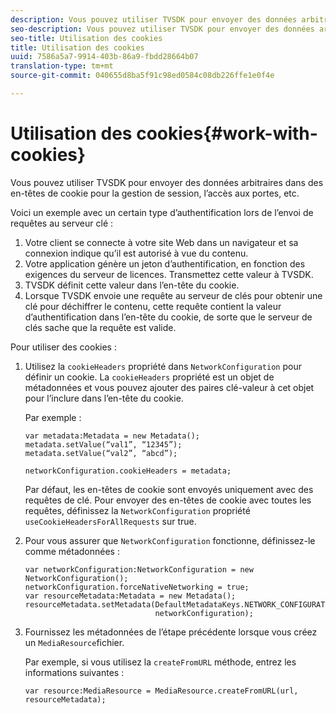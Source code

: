 ```yaml
---
description: Vous pouvez utiliser TVSDK pour envoyer des données arbitraires dans des en-têtes de cookie pour la gestion de session, l’accès aux portes, etc.
seo-description: Vous pouvez utiliser TVSDK pour envoyer des données arbitraires dans des en-têtes de cookie pour la gestion de session, l’accès aux portes, etc.
seo-title: Utilisation des cookies
title: Utilisation des cookies
uuid: 7586a5a7-9914-403b-86a9-fbdd28664b07
translation-type: tm+mt
source-git-commit: 040655d8ba5f91c98ed0584c08db226ffe1e0f4e

---
```



# Utilisation des cookies{#work-with-cookies}

Vous pouvez utiliser TVSDK pour envoyer des données arbitraires dans des en-têtes de cookie pour la gestion de session, l’accès aux portes, etc.

Voici un exemple avec un certain type d’authentification lors de l’envoi de requêtes au serveur clé :

1. Votre client se connecte à votre site Web dans un navigateur et sa connexion indique qu’il est autorisé à vue du contenu.
1. Votre application génère un jeton d’authentification, en fonction des exigences du serveur de licences. Transmettez cette valeur à TVSDK.
1. TVSDK définit cette valeur dans l’en-tête du cookie.
1. Lorsque TVSDK envoie une requête au serveur de clés pour obtenir une clé pour déchiffrer le contenu, cette requête contient la valeur d’authentification dans l’en-tête du cookie, de sorte que le serveur de clés sache que la requête est valide.

Pour utiliser des cookies :

1. Utilisez la `cookieHeaders` propriété dans `NetworkConfiguration` pour définir un cookie. La `cookieHeaders` propriété est un objet de métadonnées et vous pouvez ajouter des paires clé-valeur à cet objet pour l’inclure dans l’en-tête du cookie.

   Par exemple :

   ```
   var metadata:Metadata = new Metadata(); 
   metadata.setValue(“val1”, “12345”); 
   metadata.setValue(“val2”, “abcd”); 
   
   networkConfiguration.cookieHeaders = metadata;
   ```

   Par défaut, les en-têtes de cookie sont envoyés uniquement avec des requêtes de clé. Pour envoyer des en-têtes de cookie avec toutes les requêtes, définissez la `NetworkConfiguration` propriété `useCookieHeadersForAllRequests` sur true.

1. Pour vous assurer que `NetworkConfiguration` fonctionne, définissez-le comme métadonnées :

   ```
   var networkConfiguration:NetworkConfiguration = new NetworkConfiguration(); 
   networkConfiguration.forceNativeNetworking = true; 
   var resourceMetadata:Metadata = new Metadata(); 
   resourceMetadata.setMetadata(DefaultMetadataKeys.NETWORK_CONFIGURATION_KEY,  
                                networkConfiguration);
   ```

1. Fournissez les métadonnées de l’étape précédente lorsque vous créez un `MediaResource`fichier.

   Par exemple, si vous utilisez la `createFromURL` méthode, entrez les informations suivantes :

   ```
   var resource:MediaResource = MediaResource.createFromURL(url, resourceMetadata);
   ```

